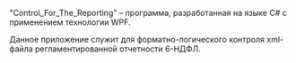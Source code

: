 "Control_For_The_Reporting" – программа, разработанная на языке C# с применением технологии WPF. 

Данное приложение служит для форматно-логического контроля xml-файла регламентированной отчетности 6-НДФЛ.
